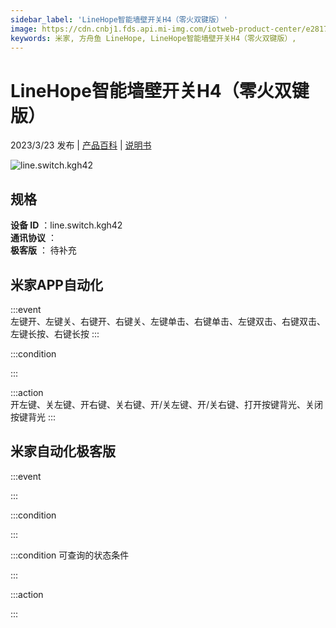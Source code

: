 ```yaml
---
sidebar_label: 'LineHope智能墙壁开关H4（零火双键版）'
image: https://cdn.cnbj1.fds.api.mi-img.com/iotweb-product-center/e281720d51f455f3850305127b1dee24_1676614762355.png?GalaxyAccessKeyId=AKVGLQWBOVIRQ3XLEW&Expires=9223372036854775807&Signature=NP+NVmGi9Yi0kb4IHL0XOw1VAJk=
keywords: 米家, 方舟鱼 LineHope, LineHope智能墙壁开关H4（零火双键版）, 
---
```

# LineHope智能墙壁开关H4（零火双键版）

2023/3/23 发布 | [产品百科](https://home.mi.com/webapp/content/baike/product/index.html?model=line.switch.kgh42/) | [说明书](https://home.mi.com/views/introduction.html?model=line.switch.kgh42&region=cn)

![line.switch.kgh42](https://cdn.cnbj1.fds.api.mi-img.com/iotweb-product-center/e281720d51f455f3850305127b1dee24_1676614762355.png?GalaxyAccessKeyId=AKVGLQWBOVIRQ3XLEW&Expires=9223372036854775807&Signature=NP+NVmGi9Yi0kb4IHL0XOw1VAJk=)

## 规格  
> 
**设备 ID** ：line.switch.kgh42  
**通讯协议** ：  
**极客版**  ： 待补充 


## 米家APP自动化  

:::event  
左键开、左键关、右键开、右键关、左键单击、右键单击、左键双击、右键双击、左键长按、右键长按
:::

:::condition  

:::

:::action   
开左键、关左键、开右键、关右键、开/关左键、开/关右键、打开按键背光、关闭按键背光
:::

## 米家自动化极客版  

:::event  

:::

:::condition  

:::

:::condition 可查询的状态条件  

:::

:::action  

:::

        
